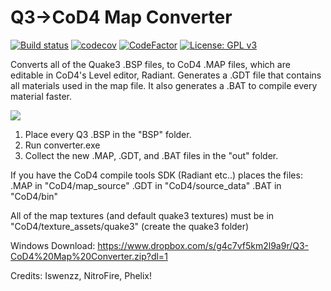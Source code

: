 # Q3->CoD4 Map Converter

[![Build status](https://ci.appveyor.com/api/projects/status/f3et0j2sjonn3yua?svg=true)](https://ci.appveyor.com/project/Iswenzz/q3-to-cod4-map-converter)
[![codecov](https://codecov.io/gh/Iswenzz/Q3-to-CoD4-Map-Converter/branch/master/graph/badge.svg)](https://codecov.io/gh/Iswenzz/Q3-to-CoD4-Map-Converter)
[![CodeFactor](https://www.codefactor.io/repository/github/iswenzz/q3-to-cod4-map-converter/badge)](https://www.codefactor.io/repository/github/iswenzz/q3-to-cod4-map-converter)
[![License: GPL v3](https://img.shields.io/badge/License-GPLv3-blue.svg)](https://www.gnu.org/licenses/gpl-3.0)

Converts all of the Quake3 .BSP files, to CoD4 .MAP files, which are editable in CoD4's Level editor, Radiant. Generates a .GDT file that contains all materials used in the map file. It also generates a .BAT to compile every material faster. 

![](https://i.imgur.com/RkDPYn9.png)

1. Place every Q3 .BSP in the "BSP" folder.
2. Run converter.exe
3. Collect the new .MAP, .GDT, and .BAT files in the "out" folder.

If you have the CoD4 compile tools SDK (Radiant etc..) places the files:
.MAP in "CoD4/map_source"
.GDT in "CoD4/source_data"
.BAT in "CoD4/bin"

All of the map textures (and default quake3 textures) must be in
"CoD4/texture_assets/quake3" (create the quake3 folder)

Windows Download: https://www.dropbox.com/s/g4c7vf5km2l9a9r/Q3-CoD4%20Map%20Converter.zip?dl=1

Credits: Iswenzz, NitroFire, Phelix!
